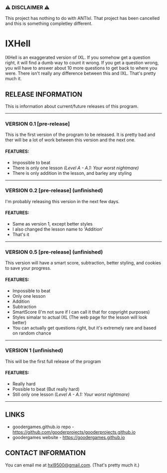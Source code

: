 ### ⚠ DISCLAIMER ⚠
This project has nothing to do with ANTIxl. That project has been cancelled and this is something completley different.

# IXHell
IXHell is an exaggerated version of IXL. If you somehow get a question right, it will find a dumb way to count it wrong. If you get a question wrong, you will have to answer about 10 more questions to get back to where you were. There isn't really any difference between this and IXL. That's pretty much it.

## RELEASE INFORMATION
This is information about current/future releases of this program.

---
### VERSION 0.1 [pre-release]
This is the first version of the program to be released. It is pretty bad and ther will be a lot of work between this version and the next one.
#### FEATURES:
 - Impossible to beat
 - There is only one lesson *(Level A - A.1: Your worst nightmare)*
 - There is only addition in the lesson, and barley any styling
---
### VERSION 0.2 [pre-release] (unfinished)
I'm probably releasing this version in the next few days.
#### FEATURES:
 - Same as version 1, except better styles
 - I also changed the lesson name to 'Addition'
 - That's it

---
### VERSION 0.5 [pre-release] (unfinished)
This version will have a smart score, subtraction, better styling, and cookies to save your progress.
#### FEATURES:
 - Impossible to beat
 - Only one lesson
 - Addition
 - Subtraction
 - SmartScore (I'm not sure if I can call it that for copyright purposes)
 - Styles simalar to actual IXL (The web page for the lesson will look better)
 - You can actually get questions right, but it's extremely rare and based on random chance

---
### VERSION 1 (unfinished)
This will be the first full release of the program
#### FEATURES:
 - Really hard
 - Possible to beat (But really hard)
 - Still only one lesson *(Level A - A.1: Your worst nightmare)*
---

## LINKS
 - goodergames.github.io repo - https://github.com/gooderprojects/gooderprojects.github.io
 - goodergames website - https://goodergames.github.io

## CONTACT INFORMATION
You can email me at hxl9500@gmail.com. (That's pretty much it.)
